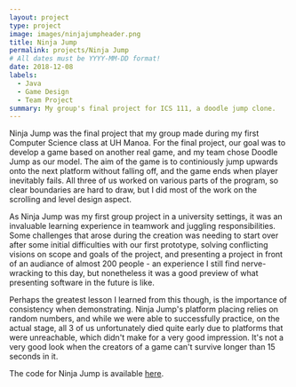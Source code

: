 ```yaml
---
layout: project
type: project
image: images/ninjajumpheader.png
title: Ninja Jump
permalink: projects/Ninja Jump
# All dates must be YYYY-MM-DD format!
date: 2018-12-08
labels:
  - Java
  - Game Design
  - Team Project
summary: My group's final project for ICS 111, a doodle jump clone.
---
```


Ninja Jump was the final project that my group made during my first Computer Science class at UH Manoa. For the final project, our goal was to develop a game based on another real game, and my team chose Doodle Jump as our model. The aim of the game is to continiously jump upwards onto the next platform without falling off, and the game ends when player inevitably fails. All three of us worked on various parts of the program, so clear boundaries are hard to draw, but I did most of the work on the scrolling and level design aspect.

As Ninja Jump was my first group project in a university settings, it was an invaluable learning experience in teamwork and juggling responsibilities. Some challenges that arose during the creation was needing to start over after some initial difficulties with our first prototype, solving conflicting visions on scope and goals of the project, and presenting a project in front of an audiance of almost 200 people - an experience I still find nerve-wracking to this day, but nonetheless it was a good preview of what presenting software in the future is like.

Perhaps the greatest lesson I learned from this though, is the importance of consistency when demonstrating. Ninja Jump's platform placing relies on random numbers, and while we were able to successfully practice, on the actual stage, all 3 of us unfortunately died quite early due to platforms that were unreachable, which didn't make for a very good impression. It's not a very good look when the creators of a game can't survive longer than 15 seconds in it.

The code for Ninja Jump is available [here](https://github.com/patimapoochai/Project3).
